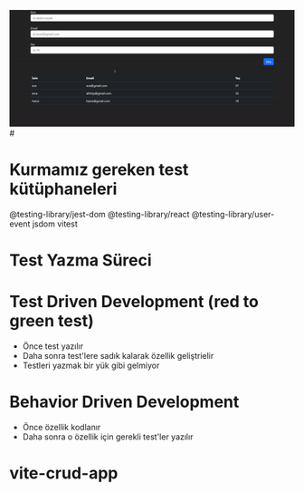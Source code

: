 ![](ekran1.gif)# 

# Kurmamız gereken test kütüphaneleri

@testing-library/jest-dom
@testing-library/react
@testing-library/user-event
jsdom
vitest

# Test Yazma Süreci

# Test Driven Development (red to green test)

- Önce test yazılır
- Daha sonra test'lere sadık kalarak özellik geliştrielir
- Testleri yazmak bir yük gibi gelmiyor

# Behavior Driven Development

- Önce özellik kodlanır
- Daha sonra o özellik için gerekli test'ler yazılır
# vite-crud-app

